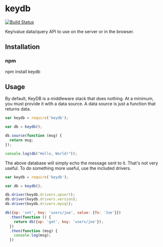 keydb
=====

[![Build Status](https://secure.travis-ci.org/apto/keydb.png)](http://travis-ci.org/apto/keydb)

Key/value data/query API to use on the server or in the browser.

## Installation

### npm

npm install keydb

## Usage

By default, KeyDB is a middleware stack that does nothing. At a minimum, you
must provide it with a data source. A data source is just a function that
returns data.

```js
var keydb = require('keydb');

var db = keydb();

db.source(function (msg) {
  return msg;
});

console.log(db("Hello, World!"));
```

The above database will simply echo the message sent to it. That's not very
useful. To do something more useful, use the included drivers.

```js
var keydb = require('keydb');

var db = keydb();

db.driver(keydb.drivers.upsert);
db.driver(keydb.drivers.version);
db.driver(keydb.drivers.mysql);

db({op: 'set', key: 'users/joe', value: {fn: 'Joe'}})
  .then(function () {
    return db({op: 'get', key: 'users/joe'});
  })
  .then(function (msg) {
    console.log(msg);
  })
```